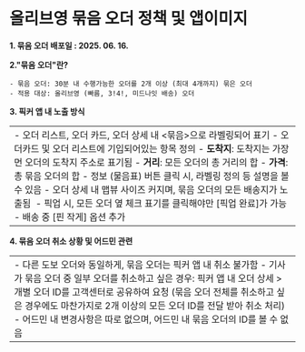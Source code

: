 # 올리브영 묶음 오더 정책 및 앱이미지

**1. 묶음 오더 배포일 : 2025. 06. 16.**

**2."묶음 오더"란?**

```
- 묶음 오더: 30분 내 수행가능한 오더를 2개 이상 (최대 4개까지) 묶은 오더
- 적용 대상: 올리브영 (빠름, 3!4!, 미드나잇 배송) 오더
```

**3. 픽커 앱 내 노출 방식**

|  |
| --- |
| - 오더 리스트, 오더 카드, 오더 상세 내 <묶음>으로 라벨링되어 표기    - 오더카드 및 오더 리스트에 기입되어있는 항목 정의  - **도착지**: 도착지는 가장 먼 오더의 도착지 주소로 표기됨  - **거리**: 모든 오더의 총 거리의 합  - **가격**: 총 묶음 오더의 합  - 정보 (물음표) 버튼 클릭 시, 라벨링 정의 등 설명을 볼 수 있음      - 오더 상세 내 맵뷰 사이즈 커지며, 묶음 오더의 모든 배송지가 노출됨     - 픽업 시, 모든 오더 옆 체크 표기를 클릭해야만 [픽업 완료]가 가능  - 배송 중 [핀 작게] 옵션 추가 |

**4. 묶음 오더 취소 상황 및 어드민 관련**

|  |
| --- |
| - 다른 도보 오더와 동일하게, 묶음 오더는 픽커 앱 내 취소 불가함  - 기사가 묶음 오더 중 일부 오더를 취소하고 싶은 경우: 픽커 앱 내 오더 상세 > 개별 오더 ID를 고객센터로 공유하여 요청 (묶음 오더 전체를 취소하고 싶은 경우에도 마찬가지로 2개 이상의 모든 오더 ID를 전달 받아 취소 처리)  - 어드민 내 변경사항은 따로 없으며, 어드민 내 묶음 오더의 ID를 볼 수 없음 |